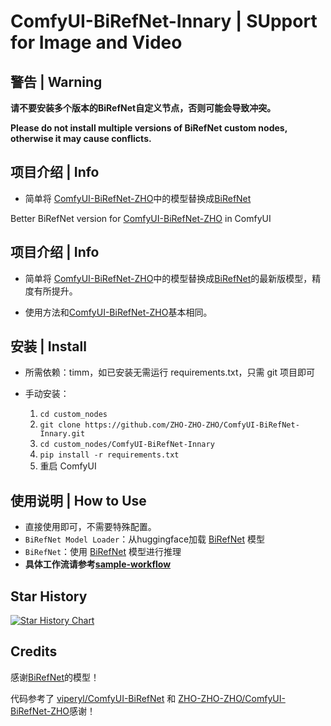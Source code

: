 

# ComfyUI-BiRefNet-Innary | SUpport for Image and Video

## 警告 | Warning

**请不要安装多个版本的BiRefNet自定义节点，否则可能会导致冲突。**

**Please do not install multiple versions of BiRefNet custom nodes, otherwise it may cause conflicts.**


## 项目介绍 | Info

- 简单将 [ComfyUI-BiRefNet-ZHO](https://github.com/ZHO-ZHO-ZHO/ComfyUI-BiRefNet-ZHO)中的模型替换成[BiRefNet](https://github.com/Innary/BiRefNet)

Better BiRefNet version for [ComfyUI-BiRefNet-ZHO](https://github.com/ZHO-ZHO-ZHO/ComfyUI-BiRefNet-ZHO) in ComfyUI 



## 项目介绍 | Info

- 简单将 [ComfyUI-BiRefNet-ZHO](https://github.com/ZHO-ZHO-ZHO/ComfyUI-BiRefNet-ZHO)中的模型替换成[BiRefNet](https://github.com/ZhengPeng7/BiRefNet)的最新版模型，精度有所提升。
  
- 使用方法和[ComfyUI-BiRefNet-ZHO](https://github.com/ZHO-ZHO-ZHO/ComfyUI-BiRefNet-ZHO)基本相同。

## 安装 | Install

- 所需依赖：timm，如已安装无需运行 requirements.txt，只需 git 项目即可

- 手动安装：
    1. `cd custom_nodes`
    2. `git clone https://github.com/ZHO-ZHO-ZHO/ComfyUI-BiRefNet-Innary.git`
    3. `cd custom_nodes/ComfyUI-BiRefNet-Innary`
    4. `pip install -r requirements.txt`
    5. 重启 ComfyUI


## 使用说明 | How to Use

- 直接使用即可，不需要特殊配置。
- `BiRefNet Model Loader`：从huggingface加载 [BiRefNet](https://github.com/ZhengPeng7/BiRefNet) 模型
- `BiRefNet`：使用 [BiRefNet](https://github.com/ZhengPeng7/BiRefNet) 模型进行推理
- **具体工作流请参考[sample-workflow](https://github.com/Innary/ComfyUI-BiRefNet-Innary/tree/main/sample_workflow)**


## Star History

[![Star History Chart](https://api.star-history.com/svg?repos=Innary/ComfyUI-BiRefNet-Innary&type=Date)](https://star-history.com/#Innary/ComfyUI-BiRefNet-Innary&Date)

## Credits

感谢[BiRefNet](https://github.com/zhengpeng7/birefnet)的模型！

代码参考了 [viperyl/ComfyUI-BiRefNet](https://github.com/viperyl/ComfyUI-BiRefNet) 和 [ZHO-ZHO-ZHO/ComfyUI-BiRefNet-ZHO](https://github.com/ZHO-ZHO-ZHO/ComfyUI-BiRefNet-ZHO)感谢！
